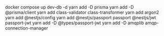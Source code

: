 docker compose up dev-db -d
yarn add -D prisma
yarn add -D @prisma/client
yarn add class-validator class-transformer
yarn add argon2
yarn add @nestjs/config
yarn add @nestjs/passport passport @nestjs/jwt passport-jwt
yarn add -D @types/passport-jwt
yarn add -D amqplib amqp-connection-manager

